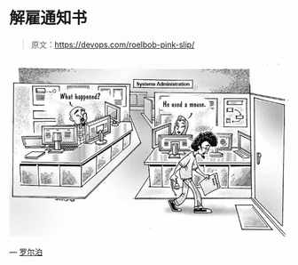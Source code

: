 # 解雇通知书

> 原文：<https://devops.com/roelbob-pink-slip/>

[![He Used a Mouse](img/b77a71e53fc7fd48e4960e00a1ba7ef3.png)](https://devops.com/wp-content/uploads/2015/10/should-used-a-mouse-01.jpg)

— [罗尔泊](https://devops.com/author/breselman/)